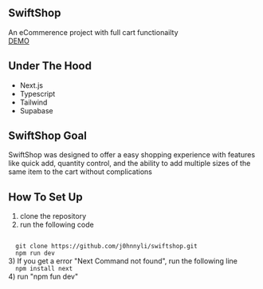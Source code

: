 ## SwiftShop
An eCommerence project with full cart functionailty
<br/>
<a href="https://swiftshop-alpha.vercel.app/">DEMO</a>

## Under The Hood
<ul>
  <li>Next.js</li>
  <li>Typescript</li>
  <li>Tailwind</li>
  <li>Supabase</li>
</ul>

## SwiftShop Goal 
SwiftShop was designed to offer a easy shopping experience with features like quick add, quantity control, and the ability to add multiple sizes of the same item to the cart without complications

## How To Set Up
1) clone the repository
2) run the following code 
<code>
  git clone https://github.com/j0hnnyli/swiftshop.git
  npm run dev
</code>
3) If you get a error "Next Command not found", run the following line
<code>
  npm install next
</code>
4) run "npm fun dev" 
